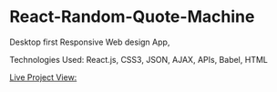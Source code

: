 # React-Random-Quote-Machine
Desktop first Responsive Web design App,

Technologies Used: React.js, CSS3, JSON, AJAX, APIs, Babel, HTML

<a href = "https://codepen.io/Manideep2207/pen/dyGqGLr">Live Project View:</a>
